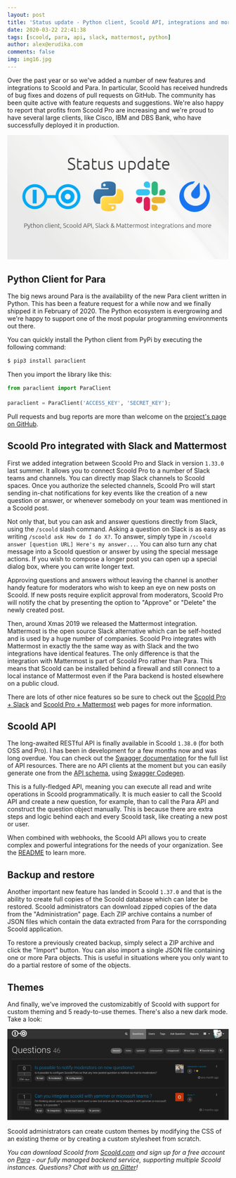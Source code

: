 ```yaml
---
layout: post
title: 'Status update - Python client, Scoold API, integrations and more'
date: 2020-03-22 22:41:38
tags: [scoold, para, api, slack, mattermost, python]
author: alex@erudika.com
comments: false
img: img16.jpg
---
```



Over the past year or so we've added a number of new features and integrations to Scoold and Para. In particular, 
Scoold has received hundreds of bug fixes and dozens of pull requests on GitHub. The community has been quite
active with feature requests and suggestions.
We're also happy to report that profits from Scoold Pro are increasing and we're proud to have several large clients,
like Cisco, IBM and DBS Bank, who have successfully deployed it in production.

<!-- more -->

![](/assets/img/blogpost_media15.png)

## Python Client for Para

The big news around Para is the availability of the new Para client written in Python. This has been a feature request
for a while now and we finally shipped it in February of 2020. The Python ecosystem is evergrowing and we're happy
to support one of the most popular programming environments out there. 

You can quickly install the Python client from PyPi by executing the following command:

```sh
$ pip3 install paraclient
```

Then you import the library like this:

```python
from paraclient import ParaClient

paraclient = ParaClient('ACCESS_KEY', 'SECRET_KEY');
```

Pull requests and bug reports are more than welcome on the [project's page on GitHub](https://github.com/Erudika/para-client-python).

## Scoold Pro integrated with Slack and Mattermost

First we added integration between Scoold Pro and Slack in version `1.33.0` last summer. It allows you to connect
Scoold Pro to a number of Slack teams and channels. You can directly map Slack channels to Scoold spaces.
Once you authorize the selected channels, Scoold Pro will start sending in-chat notifications for key events
like the creation of a new question or answer, or whenever somebody on your team was mentioned in a Scoold post.

Not only that, but you can ask and answer questions directly from Slack, using the `/scoold` slash command.
Asking a question on Slack is as easy as writing `/scoold ask How do I do X?`. To answer, simply type in 
`/scoold answer [question URL] Here's my answer...`. You can also turn any chat message into a Scoold question 
or answer by using the special message actions. If you wish to compose a longer post you can open up a special
dialog box, where you can write longer text.

Approving questions and answers without leaving the channel is another handy feature for moderators who wish to 
keep an eye on new posts on Scoold. If new posts require explicit approval from moderators, Scoold Pro will notify
the chat by presenting the option to "Approve" or "Delete" the newly created post. 

Then, around Xmas 2019 we released the Mattermost integration. Mattermost is the open source Slack alternative which
can be self-hosted and is used by a huge number of companies. Scoold Pro integrates with Mattermost in exactly the 
the same way as with Slack and the two integrations have identical features. The only difference is that the 
integration with Mattermost is part of Scoold Pro rather than Para. This means that Scoold can be installed behind
a firewall and still connect to a local instance of Mattermost even if the Para backend is hosted elsewhere on
a public cloud.

There are lots of other nice features so be sure to check out the [Scoold Pro + Slack](https://scoold.com/slack.html)
and [Scoold Pro + Mattermost](https://scoold.com/mattermost.html) web pages for more information.

## Scoold API

The long-awaited RESTful API is finally available in Scoold `1.38.0` (for both OSS and Pro). I has been in development
for a few months now and was long overdue. You can check out the [Swagger documentation](https://live.scoold.com/api.html)
for the full list of API resources. There are no API clients at the moment but you can easily generate one from
the [API schema](https://live.scoold.com/api.json), using [Swagger Codegen](https://swagger.io/tools/swagger-codegen/).

This is a fully-fledged API, meaning you can execute all read and write operations in Scoold programmatically. It is 
much easier to call the Scoold API and create a new question, for example, than to call the Para API and construct
the question object manually. This is because there are extra steps and logic behind each and every Scoold task, like
creating a new post or user.

When combined with webhooks, the Scoold API allows you to create complex and powerful integrations for the needs of 
your organization. See the [README](https://github.com/Erudika/scoold#rest-api) to learn more.

## Backup and restore

Another important new feature has landed in Scoold `1.37.0` and that is the ability to create full copies of the Scoold
database which can later be restored. Scoold administrators can download zipped copies of the data from the 
"Administration" page. Each ZIP archive contains a number of JSON files which contain the data extracted from Para for
the corrsponding Scoold application.

To restore a previously created backup, simply select a ZIP archive and click the "Import" button. You can also
import a single JSON file containing one or more Para objects. This is useful in situations where you only want
to do a partial restore of some of the objects.

## Themes

And finally, we've improved the customizabitly of Scoold with support for custom theming and 5 ready-to-use themes.
There's also a new dark mode. Take a look:

![](/assets/img/dark_mode.png)

Scoold administrators can create custom themes by modifying the CSS of an existing theme or by creating a custom
stylesheet from scratch.

*You can download Scoold from [Scoold.com](https://scoold.com) and sign up for a free account on [Para](https://paraio.com) - 
our fully managed backend service, supporting multiple Scoold instances. Questions? Chat with us [on Gitter](https://gitter.im/Erudika/para)!*

